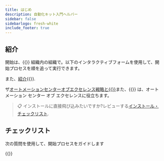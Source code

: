 ```yaml
---
title: はじめ
description: 自動化キット入門ヘルパー
sidebar: false
sidebarlogo: fresh-white
include_footer: true
---
```

## 紹介

開始は、{{<product-name>}} 組織内の組織で。以下のインタラクティブフォームを使用して、開始プロセスを順を追って実行できます。

また、[紹介](https://learn.microsoft.com/power-automate/guidance/automation-kit/overview/introduction){{<product-name>}}.

ザ[オートメーションセンターオブエクセレンス戦略と{{<product-name>}}](https://learn.microsoft.com/power-automate/guidance/automation-kit/overview/automation-coe-strategy)また、{{<product-name>}} は、オートメーション センター オブ エクセレンスに役立ちます。

> 📋 インストールに直接飛び込みたいですか?レビューする[インストール・チェックリスト](/ja/get-started/install-checklist).

## チェックリスト

次の質問を使用して、開始プロセスをガイドします

{{<questions name="checklist.json" completed="Thank you for your getting started feedback" showNavigationButtons=false >}}
